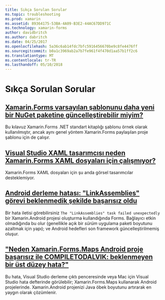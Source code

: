 ```yaml
---
title: Sıkça Sorulan Sorular
ms.topic: troubleshooting
ms.prod: xamarin
ms.assetid: 89364175-53BA-4A09-B3E2-44AC67DD971C
ms.technology: xamarin-forms
author: davidbritch
ms.author: dabritch
ms.date: 04/25/2017
ms.openlocfilehash: 5a36c6ab14fdc7bfc5916456670be9c8fe4476ff
ms.sourcegitcommit: b0a1c3969ab2a7b7fe961f4f470d1aa57b1ff2c6
ms.translationtype: MT
ms.contentlocale: tr-TR
ms.lasthandoff: 05/10/2018
---
```

# <a name="frequently-asked-questions"></a>Sıkça Sorulan Sorular


## <a name="can-i-update-the-xamarinforms-default-template-to-a-newer-nuget-packageupdate-forms-templatemd"></a>[Xamarin.Forms varsayılan şablonunu daha yeni bir NuGet paketine güncelleştirebilir miyim?](update-forms-template.md)
Bu kılavuz Xamarin.Forms .NET standart kitaplığı şablonu örnek olarak kullanılmıştır, ancak aynı genel yöntem Xamarin.Forms paylaşılan proje şablonu için de çalışır. 

## <a name="why-doesnt-the-visual-studio-xaml-designer-work-for-xamarinforms-xaml-filesforms-xaml-designermd"></a>[Visual Studio XAML tasarımcısı neden Xamarin.Forms XAML dosyaları için çalışmıyor?](forms-xaml-designer.md)
Xamarin.Forms XAML dosyaları için şu anda görsel tasarımcılar desteklemiyor.

## <a name="android-build-error-the-linkassemblies-task-failed-unexpectedlyandroid-linkassemblies-errormd"></a>[Android derleme hatası: "LinkAssemblies" görevi beklenmedik şekilde başarısız oldu](android-linkassemblies-error.md)
Bir hata iletisi görebilirsiniz `The "LinkAssemblies" task failed unexpectedly` bir Xamarin.Android projesi oluşturma kullandığında Forms. Bağlayıcı etkin olmadığında bu olur (genellikle açık bir *sürüm* uygulama paketi boyutunu azaltmak için yapı); ve Android hedefleri son framework güncelleştirilmemiş oluşur. 


## <a name="why-does-my-xamarinformsmaps-android-project-fail-with-compiletodalvik--unexpected-top-level-errormaps-compiletodalvik-errormd"></a>["Neden Xamarin.Forms.Maps Android proje başarısız ile COMPILETODALVIK: beklenmeyen bir üst düzey hata?"](maps-compiletodalvik-error.md)
Bu hata, Visual Studio derleme çıktı penceresinde veya Mac için Visual Studio hata defterinde görülebilir; Xamarin.Forms.Maps kullanarak Android projelerinde. Xamarin.Android projenizi Java öbek boyutunu artırarak en yaygın olarak çözümlenir.

